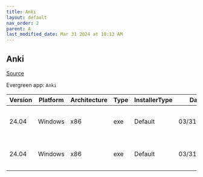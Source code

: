 ```yaml
---
title: Anki
layout: default
nav_order: 2
parent: A
last_modified_date: Mar 31 2024 at 10:13 AM
---
```


## Anki

[Source](https://github.com/ankitects/anki/)

Evergreen app: `Anki`

| Version | Platform | Architecture | Type | InstallerType | Date       | Size      | URI                                                                                                                                                                          |
| ------- | -------- | ------------ | ---- | ------------- | ---------- | --------- | ---------------------------------------------------------------------------------------------------------------------------------------------------------------------------- |
| 24.04   | Windows  | x86          | exe  | Default       | 03/31/2024 | 125570696 | [https://github.com/ankitects/anki/releases/download/24.04/anki-24.04-windows-qt5.exe](https://github.com/ankitects/anki/releases/download/24.04/anki-24.04-windows-qt5.exe) |
| 24.04   | Windows  | x86          | exe  | Default       | 03/31/2024 | 152775856 | [https://github.com/ankitects/anki/releases/download/24.04/anki-24.04-windows-qt6.exe](https://github.com/ankitects/anki/releases/download/24.04/anki-24.04-windows-qt6.exe) |
